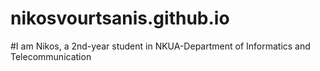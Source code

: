 # nikosvourtsanis.github.io
#I am Nikos, a 2nd-year student in NKUA-Department of Informatics and Telecommunication
